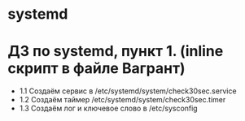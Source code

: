 # systemd
# ДЗ по systemd, пункт 1. (inline скрипт в файле Вагрант)
* 1.1 Создаём сервис в /etc/systemd/system/check30sec.service
* 1.2 Создаём таймер /etc/systemd/system/check30sec.timer
* 1.3 Создаём лог и ключевое слово в /etc/sysconfig

 
	

